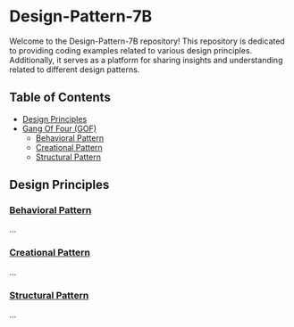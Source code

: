 # Design-Pattern-7B

Welcome to the Design-Pattern-7B repository! This repository is dedicated to providing coding examples related to various design principles. Additionally, it serves as a platform for sharing insights and understanding related to different design patterns.

## Table of Contents
- [Design Principles](#design-principles)
- [Gang Of Four (GOF)](https://github.com/determinoX/Design-Pattern-7B/tree/main/Design%20Pattern/GOF)
  - [Behavioral Pattern](https://github.com/determinoX/Design-Pattern-7B/tree/main/Design%20Pattern/GOF/Behavioral%20Pattern)
  - [Creational Pattern](https://github.com/determinoX/Design-Pattern-7B/tree/main/Design%20Pattern/GOF/Creational%20Pattern)
  - [Structural Pattern](https://github.com/determinoX/Design-Pattern-7B/tree/main/Design%20Pattern/GOF/Structural%20Pattern)

## Design Principles

### [Behavioral Pattern](https://github.com/determinoX/Design-Pattern-7B/tree/main/Design%20Pattern/GOF/Behavioral%20Pattern)

...

### [Creational Pattern](https://github.com/determinoX/Design-Pattern-7B/tree/main/Design%20Pattern/GOF/Creational%20Pattern)

...

### [Structural Pattern](https://github.com/determinoX/Design-Pattern-7B/tree/main/Design%20Pattern/GOF/Structural%20Pattern)

...


